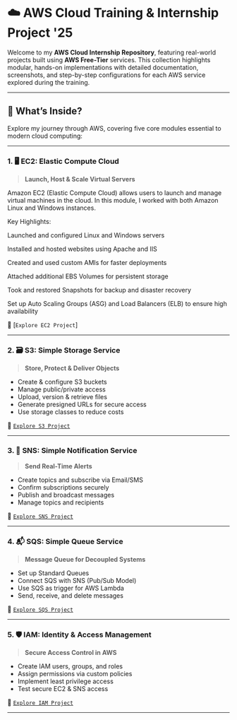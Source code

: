 # ☁️ AWS Cloud Training & Internship Project '25

Welcome to my **AWS Cloud Internship Repository**, featuring real-world projects built using **AWS Free-Tier** services. This collection highlights modular, hands-on implementations with detailed documentation, screenshots, and step-by-step configurations for each AWS service explored during the training.

---

## 🚀 What’s Inside?

Explore my journey through AWS, covering five core modules essential to modern cloud computing:

---

### 1. 🖥️ EC2: Elastic Compute Cloud
> **Launch, Host & Scale Virtual Servers**

Amazon EC2 (Elastic Compute Cloud) allows users to launch and manage virtual machines in the cloud. In this module, I worked with both Amazon Linux and Windows instances.

Key Highlights:

Launched and configured Linux and Windows servers

Installed and hosted websites using Apache and IIS

Created and used custom AMIs for faster deployments

Attached additional EBS Volumes for persistent storage

Took and restored Snapshots for backup and disaster recovery

Set up Auto Scaling Groups (ASG) and Load Balancers (ELB) to ensure high availability

🔗 [`Explore EC2 Project`]

---

### 2. 🗃️ S3: Simple Storage Service
> **Store, Protect & Deliver Objects**

- Create & configure S3 buckets
- Manage public/private access
- Upload, version & retrieve files
- Generate presigned URLs for secure access
- Use storage classes to reduce costs

🔗 [`Explore S3 Project`](./S3_Project/README.md)

---

### 3. 📢 SNS: Simple Notification Service
> **Send Real-Time Alerts**

- Create topics and subscribe via Email/SMS
- Confirm subscriptions securely
- Publish and broadcast messages
- Manage topics and recipients

🔗 [`Explore SNS Project`](./SNS_Project/README.md)

---

### 4. 📬 SQS: Simple Queue Service
> **Message Queue for Decoupled Systems**

- Set up Standard Queues
- Connect SQS with SNS (Pub/Sub Model)
- Use SQS as trigger for AWS Lambda
- Send, receive, and delete messages

🔗 [`Explore SQS Project`](./SQS_Project/README.md)

---

### 5. 🛡️ IAM: Identity & Access Management
> **Secure Access Control in AWS**

- Create IAM users, groups, and roles
- Assign permissions via custom policies
- Implement least privilege access
- Test secure EC2 & SNS access

🔗 [`Explore IAM Project`](./IAM_Project/README.md)

---

